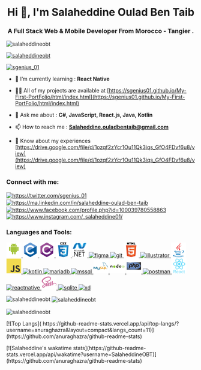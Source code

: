 <h1 align="center">Hi 👋, I'm Salaheddine Oulad Ben Taib</h1>
<h3 align="center">A Full Stack Web & Mobile Developer From Morocco - Tangier .</h3>

<p align="left"> <img src="https://komarev.com/ghpvc/?username=salaheddineobt&label=Profile%20views&color=0e75b6&style=flat" alt="salaheddineobt" /> </p>

<p align="left"> <a href="https://github.com/ryo-ma/github-profile-trophy"><img src="https://github-profile-trophy.vercel.app/?username=SalaheddineOBT&theme=chalk" alt="salaheddineobt" /></a> </p>

<p align="left"> 
 <a href="https://twitter.com/sgenius_01" target="blank">
<img src="https://img.shields.io/twitter/follow/sgenius_01?logo=twitter&style=for-the-badge" alt="sgenius_01" /></a> </p>

- 🌱 I’m currently learning : **React Native**

- 👨‍💻 All of my projects are available at [https://sgenius01.github.io/My-First-PortFolio/html/index.html](https://sgenius01.github.io/My-First-PortFolio/html/index.html)

- 💬 Ask me about : **C#, JavaScript, React.js, Java, Kotlin**

- 📫 How to reach me : **Salaheddine.ouladbentaib@gmail.com**

- 📄 Know about my experiences [https://drive.google.com/file/d/1ozqf2zYcr1Ou11Qk3iqs_GfO4FDvf6u8/view](https://drive.google.com/file/d/1ozqf2zYcr1Ou11Qk3iqs_GfO4FDvf6u8/view)

<h3 align="left">Connect with me:</h3>
<p align="left">
<a href="https://twitter.com/sgenius_01" target="_blank"><img align="center" src="https://raw.githubusercontent.com/rahuldkjain/github-profile-readme-generator/master/src/images/icons/Social/twitter.svg" alt="https://twitter.com/sgenius_01" height="30" width="40" /></a>
<a href="https://ma.linkedin.com/in/salaheddine-oulad-ben-taib" target="_blank"><img align="center" src="https://raw.githubusercontent.com/rahuldkjain/github-profile-readme-generator/master/src/images/icons/Social/linked-in-alt.svg" alt="https://ma.linkedin.com/in/salaheddine-oulad-ben-taib" height="30" width="40" /></a>
<a href="https://www.facebook.com/profile.php?id=100039780558863" target="_blank"><img align="center" src="https://raw.githubusercontent.com/rahuldkjain/github-profile-readme-generator/master/src/images/icons/Social/facebook.svg" alt="https://www.facebook.com/profile.php?id=100039780558863" height="30" width="40" /></a>
<a href="https://www.instagram.com/_salaheddine01/" target="_blank"><img align="center" src="https://raw.githubusercontent.com/rahuldkjain/github-profile-readme-generator/master/src/images/icons/Social/instagram.svg" alt="https://www.instagram.com/_salaheddine01/" height="30" width="40" /></a>
</p>

<h3 align="left">Languages and Tools:</h3>
<p align="left"> <a href="https://developer.android.com" target="_blank" rel="noreferrer"> <img src="https://raw.githubusercontent.com/devicons/devicon/master/icons/android/android-original-wordmark.svg" alt="android" width="40" height="40"/> </a> <a href="https://www.cprogramming.com/" target="_blank" rel="noreferrer"> <img src="https://raw.githubusercontent.com/devicons/devicon/master/icons/c/c-original.svg" alt="c" width="40" height="40"/> </a> <a href="https://www.w3schools.com/cs/" target="_blank" rel="noreferrer"> <img src="https://raw.githubusercontent.com/devicons/devicon/master/icons/csharp/csharp-original.svg" alt="csharp" width="40" height="40"/> </a> <a href="https://www.w3schools.com/css/" target="_blank" rel="noreferrer"> <img src="https://raw.githubusercontent.com/devicons/devicon/master/icons/css3/css3-original-wordmark.svg" alt="css3" width="40" height="40"/> </a> <a href="https://dotnet.microsoft.com/" target="_blank" rel="noreferrer"> <img src="https://raw.githubusercontent.com/devicons/devicon/master/icons/dot-net/dot-net-original-wordmark.svg" alt="dotnet" width="40" height="40"/> </a> <a href="https://www.figma.com/" target="_blank" rel="noreferrer"> <img src="https://www.vectorlogo.zone/logos/figma/figma-icon.svg" alt="figma" width="40" height="40"/> </a> <a href="https://git-scm.com/" target="_blank" rel="noreferrer"> <img src="https://www.vectorlogo.zone/logos/git-scm/git-scm-icon.svg" alt="git" width="40" height="40"/> </a> <a href="https://www.w3.org/html/" target="_blank" rel="noreferrer"> <img src="https://raw.githubusercontent.com/devicons/devicon/master/icons/html5/html5-original-wordmark.svg" alt="html5" width="40" height="40"/> </a> <a href="https://www.adobe.com/in/products/illustrator.html" target="_blank" rel="noreferrer"> <img src="https://www.vectorlogo.zone/logos/adobe_illustrator/adobe_illustrator-icon.svg" alt="illustrator" width="40" height="40"/> </a> <a href="https://www.java.com" target="_blank" rel="noreferrer"> <img src="https://raw.githubusercontent.com/devicons/devicon/master/icons/java/java-original.svg" alt="java" width="40" height="40"/> </a> <a href="https://developer.mozilla.org/en-US/docs/Web/JavaScript" target="_blank" rel="noreferrer"> <img src="https://raw.githubusercontent.com/devicons/devicon/master/icons/javascript/javascript-original.svg" alt="javascript" width="40" height="40"/> </a> <a href="https://kotlinlang.org" target="_blank" rel="noreferrer"> <img src="https://www.vectorlogo.zone/logos/kotlinlang/kotlinlang-icon.svg" alt="kotlin" width="40" height="40"/> </a> <a href="https://mariadb.org/" target="_blank" rel="noreferrer"> <img src="https://www.vectorlogo.zone/logos/mariadb/mariadb-icon.svg" alt="mariadb" width="40" height="40"/> </a> <a href="https://www.microsoft.com/en-us/sql-server" target="_blank" rel="noreferrer"> <img src="https://www.svgrepo.com/show/303229/microsoft-sql-server-logo.svg" alt="mssql" width="40" height="40"/> </a> <a href="https://www.mysql.com/" target="_blank" rel="noreferrer"> <img src="https://raw.githubusercontent.com/devicons/devicon/master/icons/mysql/mysql-original-wordmark.svg" alt="mysql" width="40" height="40"/> </a> <a href="https://nodejs.org" target="_blank" rel="noreferrer"> <img src="https://raw.githubusercontent.com/devicons/devicon/master/icons/nodejs/nodejs-original-wordmark.svg" alt="nodejs" width="40" height="40"/> </a> <a href="https://www.php.net" target="_blank" rel="noreferrer"> <img src="https://raw.githubusercontent.com/devicons/devicon/master/icons/php/php-original.svg" alt="php" width="40" height="40"/> </a> <a href="https://postman.com" target="_blank" rel="noreferrer"> <img src="https://www.vectorlogo.zone/logos/getpostman/getpostman-icon.svg" alt="postman" width="40" height="40"/> </a> <a href="https://reactjs.org/" target="_blank" rel="noreferrer"> <img src="https://raw.githubusercontent.com/devicons/devicon/master/icons/react/react-original-wordmark.svg" alt="react" width="40" height="40"/> </a> <a href="https://reactnative.dev/" target="_blank" rel="noreferrer"> <img src="https://reactnative.dev/img/header_logo.svg" alt="reactnative" width="40" height="40"/> </a> <a href="https://sass-lang.com" target="_blank" rel="noreferrer"> <img src="https://raw.githubusercontent.com/devicons/devicon/master/icons/sass/sass-original.svg" alt="sass" width="40" height="40"/> </a> <a href="https://www.sqlite.org/" target="_blank" rel="noreferrer"> <img src="https://www.vectorlogo.zone/logos/sqlite/sqlite-icon.svg" alt="sqlite" width="40" height="40"/> </a> <a href="https://www.adobe.com/products/xd.html" target="_blank" rel="noreferrer"> <img src="https://cdn.worldvectorlogo.com/logos/adobe-xd.svg" alt="xd" width="40" height="40"/> </a> </p>

<p><img align="left" src="https://github-readme-stats.vercel.app/api/top-langs?username=salaheddineobt&show_icons=true&locale=en&layout=compact" alt="salaheddineobt" /></p>

<p>&nbsp;<img align="center" src="https://github-readme-stats.vercel.app/api?username=salaheddineobt&show_icons=true&locale=en" alt="salaheddineobt" /></p>

<p><img align="center" src="https://github-readme-streak-stats.herokuapp.com/?user=salaheddineobt&" alt="salaheddineobt" /></p>

<p>
 [![Top Langs]( https://github-readme-stats.vercel.app/api/top-langs/?username=anuraghazra&layout=compact&langs_count=11)](https://github.com/anuraghazra/github-readme-stats)
 </p>

<p>
[![Salaheddine's wakatime stats](https://github-readme-stats.vercel.app/api/wakatime?username=SalaheddineOBT)](https://github.com/anuraghazra/github-readme-stats)
</p>


